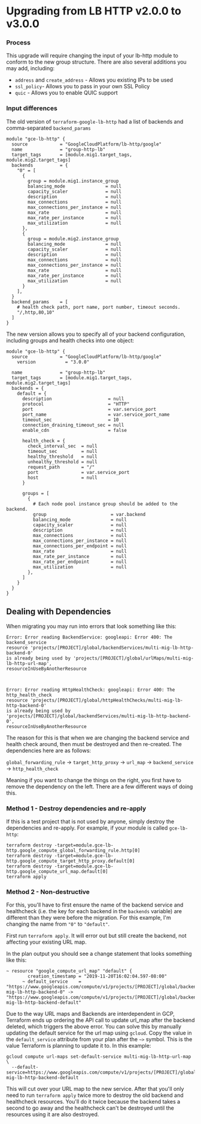 # Upgrading from LB HTTP v2.0.0 to v3.0.0

### Process

This upgrade will require changing the input of your lb-http module to conform to the new group structure. There are also several
additions you may add, including:

* `address` and `create_address` - Allows you existing IPs to be used
* `ssl_policy`- Allows you to pass in your own SSL Policy
* `quic` - Allows you to enable QUIC support

### Input differences

The old version of `terraform-google-lb-http` had a list of backends and comma-separated `backend_params`

```HCL
module "gce-lb-http" {
  source            = "GoogleCloudPlatform/lb-http/google"
  name              = "group-http-lb"
  target_tags       = [module.mig1.target_tags, module.mig2.target_tags]
  backends          = {
    "0" = [
      {
        group = module.mig1.instance_group
        balancing_mode               = null
        capacity_scaler              = null
        description                  = null
        max_connections              = null
        max_connections_per_instance = null
        max_rate                     = null
        max_rate_per_instance        = null
        max_utilization              = null
      },
      {
        group = module.mig2.instance_group
        balancing_mode               = null
        capacity_scaler              = null
        description                  = null
        max_connections              = null
        max_connections_per_instance = null
        max_rate                     = null
        max_rate_per_instance        = null
        max_utilization              = null
      }
    ],
  }
  backend_params    = [
    # health check path, port name, port number, timeout seconds.
    "/,http,80,10"
  ]
}
```

The new version allows you to specify all of your backend configuration, including groups and health checks into one object:

```HCL
module "gce-lb-http" {
  source            = "GoogleCloudPlatform/lb-http/google"
	version           = "3.0.0"

  name              = "group-http-lb"
  target_tags       = [module.mig1.target_tags, module.mig2.target_tags]
  backends = {
    default = {
      description                     = null
      protocol                        = "HTTP"
      port                            = var.service_port
      port_name                       = var.service_port_name
      timeout_sec                     = 10
      connection_draining_timeout_sec = null
      enable_cdn                      = false

      health_check = {
        check_interval_sec  = null
        timeout_sec         = null
        healthy_threshold   = null
        unhealthy_threshold = null
        request_path        = "/"
        port                = var.service_port
        host                = null
      }

      groups = [
        {
          # Each node pool instance group should be added to the backend.
          group                        = var.backend
          balancing_mode               = null
          capacity_scaler              = null
          description                  = null
          max_connections              = null
          max_connections_per_instance = null
          max_connections_per_endpoint = null
          max_rate                     = null
          max_rate_per_instance        = null
          max_rate_per_endpoint        = null
          max_utilization              = null
        },
      ]
    }
  }
}
```

## Dealing with Dependencies

When migrating you may run into errors that look something like this:

```
Error: Error reading BackendService: googleapi: Error 400: The backend_service
resource 'projects/[PROJECT]/global/backendServices/multi-mig-lb-http-backend-0'
is already being used by 'projects/[PROJECT]/global/urlMaps/multi-mig-lb-http-url-map',
resourceInUseByAnotherResource



Error: Error reading HttpHealthCheck: googleapi: Error 400: The http_health_check
resource 'projects/[PROJECT]/global/httpHealthChecks/multi-mig-lb-http-backend-0'
is already being used by 'projects/[PROJECT]/global/backendServices/multi-mig-lb-http-backend-0',
resourceInUseByAnotherResource
```
The reason for this is that when we are changing the backend service and health check around, then must be destroyed and then re-created.
The dependencies here are as follows:

`global_forwarding_rule` -> `target_http_proxy` -> `url_map` -> `backend_service` -> `http_health_check`

Meaning if you want to change the things on the right, you first have to remove the dependency on the left. There are a few different ways of doing this.

### Method 1 - Destroy dependencies and re-apply

If this is a test project that is not used by anyone, simply destroy the dependencies and re-apply. For example, if your module is called `gce-lb-http`:

```
terraform destroy -target=module.gce-lb-http.google_compute_global_forwarding_rule.http[0]
terraform destroy -target=module.gce-lb-http.google_compute_target_http_proxy.default[0]
terraform destroy -target=module.gce-lb-http.google_compute_url_map.default[0]
terraform apply
```

### Method 2 - Non-destructive

For this, you'll have to first ensure the name of the backend service and healthcheck (i.e. the key for each backend in the `backends` variable) are different than they were before the migration. For this example, I'm changing the name from `"0"` to `"default"`.

First run `terraform apply`. It will error out but still create the backend, not affecting your existing URL map.

In the plan output you should see a change statement that looks something like this:

```
~ resource "google_compute_url_map" "default" {
        creation_timestamp = "2019-11-20T16:02:04.597-08:00"
      ~ default_service    = "https://www.googleapis.com/compute/v1/projects/[PROJECT]/global/backendServices/multi-mig-lb-http-backend-0" -> "https://www.googleapis.com/compute/v1/projects/[PROJECT]/global/backendServices/multi-mig-lb-http-backend-default"
```

Due to the way URL maps and Backends are interdependent in GCP, Terraform ends up ordering the API call to update url_map after the backend deleted, which triggers the above error. You can solve this by manually updating the default service for the url map using `gcloud`. Copy the value in the `default_service` attribute from your plan after the `~>` symbol. This is the value Terraform is planning to update it to. In this example:

```
gcloud compute url-maps set-default-service multi-mig-lb-http-url-map \
  --default-service=https://www.googleapis.com/compute/v1/projects/[PROJECT]/global/backendServices/multi-mig-lb-http-backend-default
```

This will cut over your URL map to the new service. After that you'll only need to run `terraform apply` twice more to destroy the old backend and healthcheck resources. You'll do it twice because the backend takes a second to go away and the healthcheck can't be destroyed until the resources using it are also destroyed.


